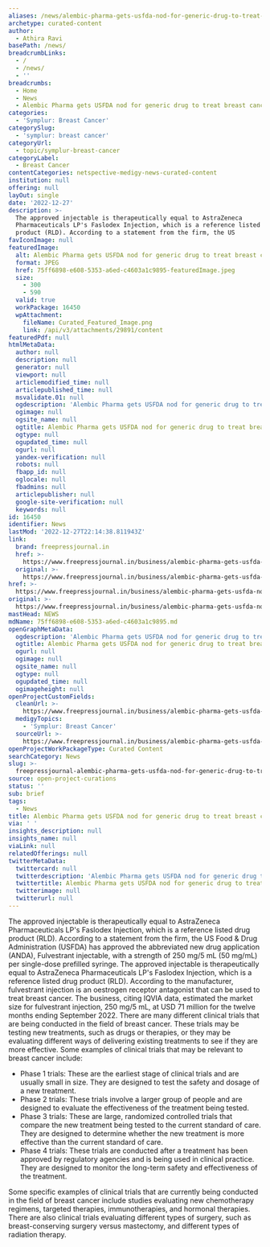 ```yaml
---
aliases: /news/alembic-pharma-gets-usfda-nod-for-generic-drug-to-treat-breast-cancer
archetype: curated-content
author:
  - Athira Ravi
basePath: /news/
breadcrumbLinks:
  - /
  - /news/
  - ''
breadcrumbs:
  - Home
  - News
  - Alembic Pharma gets USFDA nod for generic drug to treat breast cancer
categories:
  - 'Symplur: Breast Cancer'
categorySlug:
  - 'symplur: breast cancer'
categoryUrl:
  - topic/symplur-breast-cancer
categoryLabel:
  - Breast Cancer
contentCategories: netspective-medigy-news-curated-content
institution: null
offering: null
layOut: single
date: '2022-12-27'
description: >-
  The approved injectable is therapeutically equal to AstraZeneca
  Pharmaceuticals LP's Faslodex Injection, which is a reference listed drug
  product (RLD). According to a statement from the firm, the US 
favIconImage: null
featuredImage:
  alt: Alembic Pharma gets USFDA nod for generic drug to treat breast cancer
  format: JPEG
  href: 75ff6898-e608-5353-a6ed-c4603a1c9895-featuredImage.jpeg
  size:
    - 300
    - 590
  valid: true
  workPackage: 16450
  wpAttachment:
    fileName: Curated_Featured_Image.png
    link: /api/v3/attachments/29891/content
featuredPdf: null
htmlMetaData:
  author: null
  description: null
  generator: null
  viewport: null
  articlemodified_time: null
  articlepublished_time: null
  msvalidate.01: null
  ogdescription: 'Alembic Pharma gets USFDA nod for generic drug to treat breast cancer    '
  ogimage: null
  ogsite_name: null
  ogtitle: Alembic Pharma gets USFDA nod for generic drug to treat breast cancer
  ogtype: null
  ogupdated_time: null
  ogurl: null
  yandex-verification: null
  robots: null
  fbapp_id: null
  oglocale: null
  fbadmins: null
  articlepublisher: null
  google-site-verification: null
  keywords: null
id: 16450
identifier: News
lastMod: '2022-12-27T22:14:38.811943Z'
link:
  brand: freepressjournal.in
  href: >-
    https://www.freepressjournal.in/business/alembic-pharma-gets-usfda-nod-for-generic-drug-to-treat-breast-cancer
  original: >-
    https://www.freepressjournal.in/business/alembic-pharma-gets-usfda-nod-for-generic-drug-to-treat-breast-cancer
href: >-
  https://www.freepressjournal.in/business/alembic-pharma-gets-usfda-nod-for-generic-drug-to-treat-breast-cancer
original: >-
  https://www.freepressjournal.in/business/alembic-pharma-gets-usfda-nod-for-generic-drug-to-treat-breast-cancer
mastHead: NEWS
mdName: 75ff6898-e608-5353-a6ed-c4603a1c9895.md
openGraphMetaData:
  ogdescription: 'Alembic Pharma gets USFDA nod for generic drug to treat breast cancer    '
  ogtitle: Alembic Pharma gets USFDA nod for generic drug to treat breast cancer
  ogurl: null
  ogimage: null
  ogsite_name: null
  ogtype: null
  ogupdated_time: null
  ogimageheight: null
openProjectCustomFields:
  cleanUrl: >-
    https://www.freepressjournal.in/business/alembic-pharma-gets-usfda-nod-for-generic-drug-to-treat-breast-cancer
  medigyTopics:
    - 'Symplur: Breast Cancer'
  sourceUrl: >-
    https://www.freepressjournal.in/business/alembic-pharma-gets-usfda-nod-for-generic-drug-to-treat-breast-cancer
openProjectWorkPackageType: Curated Content
searchCategory: News
slug: >-
  freepressjournal-alembic-pharma-gets-usfda-nod-for-generic-drug-to-treat-breast-cancer
source: open-project-curations
status: ''
sub: brief
tags:
  - News
title: Alembic Pharma gets USFDA nod for generic drug to treat breast cancer
via: ' '
insights_description: null
insights_name: null
viaLink: null
relatedOfferings: null
twitterMetaData:
  twittercard: null
  twitterdescription: 'Alembic Pharma gets USFDA nod for generic drug to treat breast cancer    '
  twittertitle: Alembic Pharma gets USFDA nod for generic drug to treat breast cancer
  twitterimage: null
  twitterurl: null
---
```

<p>The approved injectable is therapeutically equal to AstraZeneca Pharmaceuticals LP's Faslodex Injection, which is a reference listed drug product (RLD). According to a statement from the firm, the US Food &amp; Drug Administration (USFDA) has approved the abbreviated new drug application (ANDA), Fulvestrant injectable, with a strength of 250 mg/5 mL (50 mg/mL) per single-dose prefilled syringe. The approved injectable is therapeutically equal to AstraZeneca Pharmaceuticals LP's Faslodex Injection, which is a reference listed drug product (RLD). According to the manufacturer, fulvestrant injection is an oestrogen receptor antagonist that can be used to treat breast cancer. The business, citing IQVIA data, estimated the market size for fulvestrant injection, 250 mg/5 mL, at USD 71 million for the twelve months ending September 2022. There are many different clinical trials that are being conducted in the field of breast cancer. These trials may be testing new treatments, such as drugs or therapies, or they may be evaluating different ways of delivering existing treatments to see if they are more effective. Some examples of clinical trials that may be relevant to breast cancer include:</p><ul><li>Phase 1 trials: These are the earliest stage of clinical trials and are usually small in size. They are designed to test the safety and dosage of a new treatment.</li><li>Phase 2 trials: These trials involve a larger group of people and are designed to evaluate the effectiveness of the treatment being tested.</li><li>Phase 3 trials: These are large, randomized controlled trials that compare the new treatment being tested to the current standard of care. They are designed to determine whether the new treatment is more effective than the current standard of care.</li><li>Phase 4 trials: These trials are conducted after a treatment has been approved by regulatory agencies and is being used in clinical practice. They are designed to monitor the long-term safety and effectiveness of the treatment.</li></ul><p>Some specific examples of clinical trials that are currently being conducted in the field of breast cancer include studies evaluating new chemotherapy regimens, targeted therapies, immunotherapies, and hormonal therapies. There are also clinical trials evaluating different types of surgery, such as breast-conserving surgery versus mastectomy, and different types of radiation therapy.</p>
